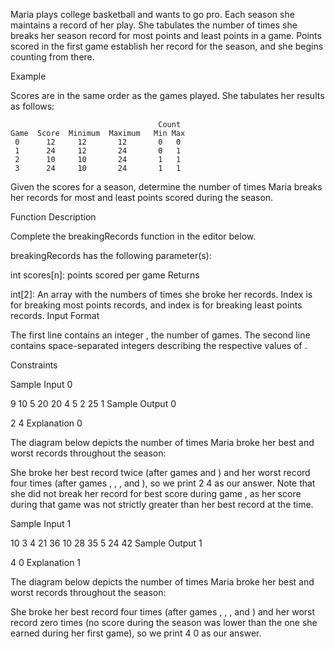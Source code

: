Maria plays college basketball and wants to go pro. Each season she maintains a record of her play. She tabulates the number of times she breaks her season record for most points and least points in a game. Points scored in the first game establish her record for the season, and she begins counting from there.

Example

Scores are in the same order as the games played. She tabulates her results as follows:

                                     Count
    Game  Score  Minimum  Maximum   Min Max
     0      12     12       12       0   0
     1      24     12       24       0   1
     2      10     10       24       1   1
     3      24     10       24       1   1

Given the scores for a season, determine the number of times Maria breaks her records for most and least points scored during the season.

Function Description

Complete the breakingRecords function in the editor below.

breakingRecords has the following parameter(s):

int scores[n]: points scored per game
Returns

int[2]: An array with the numbers of times she broke her records. Index is for breaking most points records, and index is for breaking least points records.
Input Format

The first line contains an integer , the number of games.
The second line contains space-separated integers describing the respective values of .

Constraints

Sample Input 0

9
10 5 20 20 4 5 2 25 1
Sample Output 0

2 4
Explanation 0

The diagram below depicts the number of times Maria broke her best and worst records throughout the season:

[](https://github.com/CrowdedAstronaut/algorithms/blob/main/coding-challenges/hackerrank/breakingRecords/Image1.png?raw=true)

She broke her best record twice (after games and ) and her worst record four times (after games , , , and ), so we print 2 4 as our answer. Note that she did not break her record for best score during game , as her score during that game was not strictly greater than her best record at the time.

Sample Input 1

10
3 4 21 36 10 28 35 5 24 42
Sample Output 1

4 0
Explanation 1

The diagram below depicts the number of times Maria broke her best and worst records throughout the season:

[](https://github.com/CrowdedAstronaut/algorithms/blob/main/coding-challenges/hackerrank/breakingRecords/image2.png?raw=true)

She broke her best record four times (after games , , , and ) and her worst record zero times (no score during the season was lower than the one she earned during her first game), so we print 4 0 as our answer.

